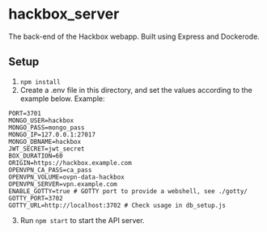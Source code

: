 # hackbox_server
The back-end of the Hackbox webapp.
Built using Express and Dockerode.

## Setup
1. `npm install`
2. Create a .env file in this directory, and set the values according to the example below.
Example:
```
PORT=3701
MONGO_USER=hackbox
MONGO_PASS=mongo_pass
MONGO_IP=127.0.0.1:27017
MONGO_DBNAME=hackbox
JWT_SECRET=jwt_secret
BOX_DURATION=60
ORIGIN=https://hackbox.example.com
OPENVPN_CA_PASS=ca_pass
OPENVPN_VOLUME=ovpn-data-hackbox
OPENVPN_SERVER=vpn.example.com
ENABLE_GOTTY=true # GOTTY port to provide a webshell, see ./gotty/
GOTTY_PORT=3702
GOTTY_URL=http://localhost:3702 # Check usage in db_setup.js
```
3. Run `npm start` to start the API server.
